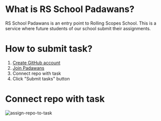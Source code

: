# What is RS School Padawans?
RS School Padawans is an entry point to Rolling Scopes School. This is a service where future students of our school submit their assignments.

# How to submit task?
1. [Create GitHub account](https://github.com/join)
2. [Join Padawans](https://school.rollingscopes.com/padawan/login)
3. Connect repo with task
4. Click "Submit tasks" button

# Connect repo with task
![assign-repo-to-task](https://school.rollingscopes.com/padawan/guide/guide-repo-assign.gif)